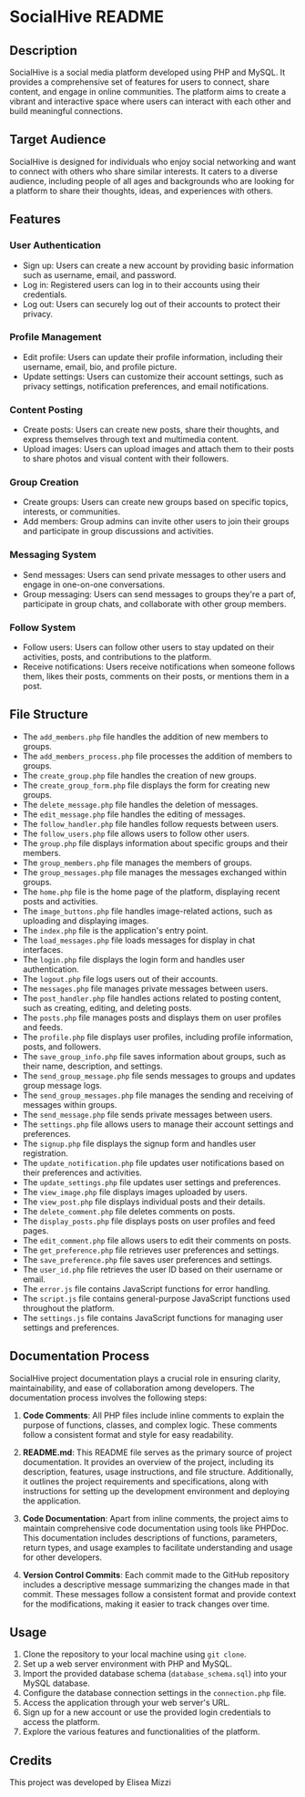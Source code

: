 # SocialHive README

## Description
SocialHive is a social media platform developed using PHP and MySQL. It provides a comprehensive set of features for users to connect, share content, and engage in online communities. The platform aims to create a vibrant and interactive space where users can interact with each other and build meaningful connections.

## Target Audience
SocialHive is designed for individuals who enjoy social networking and want to connect with others who share similar interests. It caters to a diverse audience, including people of all ages and backgrounds who are looking for a platform to share their thoughts, ideas, and experiences with others.

## Features
### User Authentication
- Sign up: Users can create a new account by providing basic information such as username, email, and password.
- Log in: Registered users can log in to their accounts using their credentials.
- Log out: Users can securely log out of their accounts to protect their privacy.

### Profile Management
- Edit profile: Users can update their profile information, including their username, email, bio, and profile picture.
- Update settings: Users can customize their account settings, such as privacy settings, notification preferences, and email notifications.

### Content Posting
- Create posts: Users can create new posts, share their thoughts, and express themselves through text and multimedia content.
- Upload images: Users can upload images and attach them to their posts to share photos and visual content with their followers.

### Group Creation
- Create groups: Users can create new groups based on specific topics, interests, or communities.
- Add members: Group admins can invite other users to join their groups and participate in group discussions and activities.

### Messaging System
- Send messages: Users can send private messages to other users and engage in one-on-one conversations.
- Group messaging: Users can send messages to groups they're a part of, participate in group chats, and collaborate with other group members.

### Follow System
- Follow users: Users can follow other users to stay updated on their activities, posts, and contributions to the platform.
- Receive notifications: Users receive notifications when someone follows them, likes their posts, comments on their posts, or mentions them in a post.

## File Structure
- The `add_members.php` file handles the addition of new members to groups.
- The `add_members_process.php` file processes the addition of members to groups.
- The `create_group.php` file handles the creation of new groups.
- The `create_group_form.php` file displays the form for creating new groups.
- The `delete_message.php` file handles the deletion of messages.
- The `edit_message.php` file handles the editing of messages.
- The `follow_handler.php` file handles follow requests between users.
- The `follow_users.php` file allows users to follow other users.
- The `group.php` file displays information about specific groups and their members.
- The `group_members.php` file manages the members of groups.
- The `group_messages.php` file manages the messages exchanged within groups.
- The `home.php` file is the home page of the platform, displaying recent posts and activities.
- The `image_buttons.php` file handles image-related actions, such as uploading and displaying images.
- The `index.php` file is the application's entry point.
- The `load_messages.php` file loads messages for display in chat interfaces.
- The `login.php` file displays the login form and handles user authentication.
- The `logout.php` file logs users out of their accounts.
- The `messages.php` file manages private messages between users.
- The `post_handler.php` file handles actions related to posting content, such as creating, editing, and deleting posts.
- The `posts.php` file manages posts and displays them on user profiles and feeds.
- The `profile.php` file displays user profiles, including profile information, posts, and followers.
- The `save_group_info.php` file saves information about groups, such as their name, description, and settings.
- The `send_group_message.php` file sends messages to groups and updates group message logs.
- The `send_group_messages.php` file manages the sending and receiving of messages within groups.
- The `send_message.php` file sends private messages between users.
- The `settings.php` file allows users to manage their account settings and preferences.
- The `signup.php` file displays the signup form and handles user registration.
- The `update_notification.php` file updates user notifications based on their preferences and activities.
- The `update_settings.php` file updates user settings and preferences.
- The `view_image.php` file displays images uploaded by users.
- The `view_post.php` file displays individual posts and their details.
- The `delete_comment.php` file deletes comments on posts.
- The `display_posts.php` file displays posts on user profiles and feed pages.
- The `edit_comment.php` file allows users to edit their comments on posts.
- The `get_preference.php` file retrieves user preferences and settings.
- The `save_preference.php` file saves user preferences and settings.
- The `user_id.php` file retrieves the user ID based on their username or email.
- The `error.js` file contains JavaScript functions for error handling.
- The `script.js` file contains general-purpose JavaScript functions used throughout the platform.
- The `settings.js` file contains JavaScript functions for managing user settings and preferences.


## Documentation Process

SocialHive project documentation plays a crucial role in ensuring clarity, maintainability, and ease of collaboration among developers. The documentation process involves the following steps:

1. **Code Comments**: All PHP files include inline comments to explain the purpose of functions, classes, and complex logic. These comments follow a consistent format and style for easy readability.

2. **README.md**: This README file serves as the primary source of project documentation. It provides an overview of the project, including its description, features, usage instructions, and file structure. Additionally, it outlines the project requirements and specifications, along with instructions for setting up the development environment and deploying the application.

3. **Code Documentation**: Apart from inline comments, the project aims to maintain comprehensive code documentation using tools like PHPDoc. This documentation includes descriptions of functions, parameters, return types, and usage examples to facilitate understanding and usage for other developers.

4. **Version Control Commits**: Each commit made to the GitHub repository includes a descriptive message summarizing the changes made in that commit. These messages follow a consistent format and provide context for the modifications, making it easier to track changes over time.



## Usage
1. Clone the repository to your local machine using `git clone`.
2. Set up a web server environment with PHP and MySQL.
3. Import the provided database schema (`database_schema.sql`) into your MySQL database.
4. Configure the database connection settings in the `connection.php` file.
5. Access the application through your web server's URL.
6. Sign up for a new account or use the provided login credentials to access the platform.
7. Explore the various features and functionalities of the platform.

## Credits
This project was developed by Elisea Mizzi
